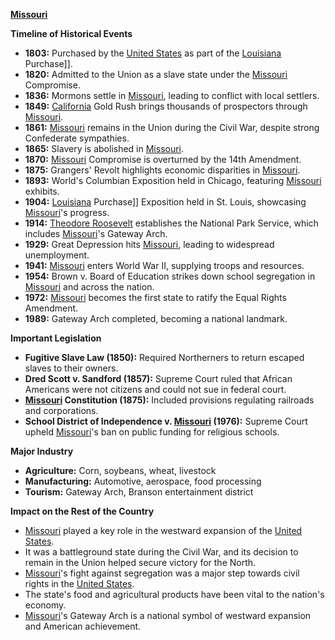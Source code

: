 **[Missouri](./../Missouri/)**

**Timeline of Historical Events**
* **1803:** Purchased by the [United States](./../United-States/) as part of the [Louisiana](./../Louisiana/) Purchase]].
* **1820:** Admitted to the Union as a slave state under the [Missouri](./../Missouri/) Compromise.
* **1836:** Mormons settle in [Missouri](./../Missouri/), leading to conflict with local settlers.
* **1849:** [California](./../California/) Gold Rush brings thousands of prospectors through [Missouri](./../Missouri/).
* **1861:** [Missouri](./../Missouri/) remains in the Union during the Civil War, despite strong Confederate sympathies.
* **1865:** Slavery is abolished in [Missouri](./../Missouri/).
* **1870:** [Missouri](./../Missouri/) Compromise is overturned by the 14th Amendment.
* **1875:** Grangers' Revolt highlights economic disparities in [Missouri](./../Missouri/).
* **1893:** World's Columbian Exposition held in Chicago, featuring [Missouri](./../Missouri/) exhibits.
* **1904:** [Louisiana](./../Louisiana/) Purchase]] Exposition held in St. Louis, showcasing [Missouri](./../Missouri/)'s progress.
* **1914:** [Theodore Roosevelt](./../Theodore-Roosevelt/) establishes the National Park Service, which includes [Missouri](./../Missouri/)'s Gateway Arch.
* **1929:** Great Depression hits [Missouri](./../Missouri/), leading to widespread unemployment.
* **1941:** [Missouri](./../Missouri/) enters World War II, supplying troops and resources.
* **1954:** Brown v. Board of Education strikes down school segregation in [Missouri](./../Missouri/) and across the nation.
* **1972:** [Missouri](./../Missouri/) becomes the first state to ratify the Equal Rights Amendment.
* **1989:** Gateway Arch completed, becoming a national landmark.

**Important Legislation**
* **Fugitive Slave Law (1850):** Required Northerners to return escaped slaves to their owners.
* **Dred Scott v. Sandford (1857):** Supreme Court ruled that African Americans were not citizens and could not sue in federal court.
* **[Missouri](./../Missouri/) Constitution (1875):** Included provisions regulating railroads and corporations.
* **School District of Independence v. [Missouri](./../Missouri/) (1976):** Supreme Court upheld [Missouri](./../Missouri/)'s ban on public funding for religious schools.

**Major Industry**
* **Agriculture:** Corn, soybeans, wheat, livestock
* **Manufacturing:** Automotive, aerospace, food processing
* **Tourism:** Gateway Arch, Branson entertainment district

**Impact on the Rest of the Country**

* [Missouri](./../Missouri/) played a key role in the westward expansion of the [United States](./../United-States/).
* It was a battleground state during the Civil War, and its decision to remain in the Union helped secure victory for the North.
* [Missouri](./../Missouri/)'s fight against segregation was a major step towards civil rights in the [United States](./../United-States/).
* The state's food and agricultural products have been vital to the nation's economy.
* [Missouri](./../Missouri/)'s Gateway Arch is a national symbol of westward expansion and American achievement.
